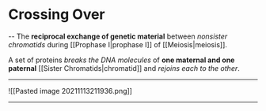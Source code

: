 # Crossing Over
--
The **reciprocal exchange of genetic material** between *nonsister chromatids* during [[Prophase I|prophase I]] of [[Meiosis|meiosis]].

A set of proteins *breaks the DNA molecules* of **one maternal and one paternal** [[Sister Chromatids|chromatid]] and *rejoins each to the other*.

---
![[Pasted image 20211113211936.png]]

---